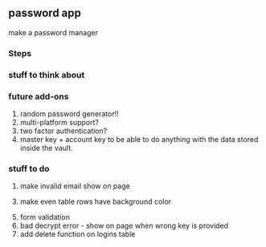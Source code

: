 ## password app

make a password manager

### Steps


### stuff to think about


### future add-ons

1. random password generator!!
2. multi-platform support?
3. two factor authentication?
4. master key + account key to be able to do anything with the data stored inside the vault.


### stuff to do
<!-- 1. save email to DB -->
<!-- 2. app.get to get data of a specific user from database -->
<!-- 3. ng-repeat to specific data to display on page -->
<!-- 3. User.update encrypted stuff in /data
  a. uncomment .update code and test
  b. make else statement that saves when no user is matched -->
<!-- 4. figure out ng-show -->
<!-- 5. break out create account and unlock -->

1. make invalid email show on page
<!-- 2. add account has already been clicked, when another account is added, doesn't call $scope.unlock -->
<!-- 2. add new data for existing user -->
<!-- 3. when create button is hit and email already exists, showForm should not show up -->
3. make even table rows have background color
<!-- 4. reset $scope fields in form when save is hit. -->
<!-- 5. error when a user exists and unlock is clicked, but logins in db is none. figure out if statement logic -->
5. form validation
6. bad decrypt error - show on page when wrong key is provided
7. add delete function on logins table

